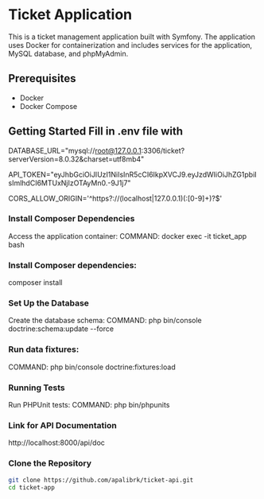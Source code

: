 # Ticket Application

This is a ticket management application built with Symfony. The application uses Docker for containerization and includes services for the application, MySQL database, and phpMyAdmin.

## Prerequisites

- Docker
- Docker Compose

## Getting Started Fill in .env file with


DATABASE_URL="mysql://root@127.0.0.1:3306/ticket?serverVersion=8.0.32&charset=utf8mb4"

API_TOKEN="eyJhbGciOiJIUzI1NiIsInR5cCI6IkpXVCJ9.eyJzdWIiOiJhZG1pbiIsImlhdCI6MTUxNjIzOTAyMn0.-9J1j7"

CORS_ALLOW_ORIGIN='^https?://(localhost|127\.0\.0\.1)(:[0-9]+)?$'

### Install Composer Dependencies
Access the application container:
COMMAND:    docker exec -it ticket_app bash

### Install Composer dependencies:
composer install

### Set Up the Database
Create the database schema:
COMMAND: php bin/console doctrine:schema:update --force
### Run data fixtures:
COMMAND: php bin/console doctrine:fixtures:load
### Running Tests
Run PHPUnit tests:
COMMAND: php bin/phpunits

### Link for API Documentation
http://localhost:8000/api/doc

### Clone the Repository

```bash
git clone https://github.com/apalibrk/ticket-api.git
cd ticket-app
